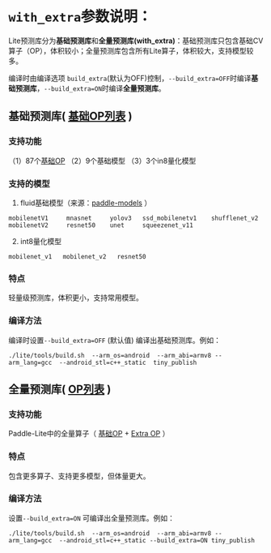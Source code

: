 
# `with_extra`参数说明：

Lite预测库分为**基础预测库**和**全量预测库(with_extra)**：基础预测库只包含基础CV算子（OP），体积较小；全量预测库包含所有Lite算子，体积较大，支持模型较多。

编译时由编译选项 `build_extra`(默认为OFF)控制，`--build_extra=OFF`时编译**基础预测库**，`--build_extra=ON`时编译**全量预测库**。

## 基础预测库( [基础OP列表](../../introduction/support_operation_list.html#basic-operators) )


### 支持功能

（1）87个[基础OP](../../introduction/support_operation_list.html#basic-operators)       （2）9个基础模型       （3）3个in8量化模型


### 支持的模型

1. fluid基础模型（来源：[paddle-models](https://github.com/PaddlePaddle/models) ）

```
mobilenetV1     mnasnet     yolov3   ssd_mobilenetv1    shufflenet_v2
mobilenetV2     resnet50    unet     squeezenet_v11
```

2. int8量化模型

```
mobilenet_v1   mobilenet_v2   resnet50
```

### 特点
  轻量级预测库，体积更小，支持常用模型。

### 编译方法
编译时设置`--build_extra=OFF` (默认值) 编译出基础预测库。例如：

```
./lite/tools/build.sh  --arm_os=android  --arm_abi=armv8 --arm_lang=gcc  --android_stl=c++_static  tiny_publish
```


## 全量预测库( [OP列表](../../introduction/support_operation_list.html#op) )


### 支持功能

   Paddle-Lite中的全量算子（ [基础OP](../../introduction/support_operation_list.html#basic-operators) + [Extra OP](../../introduction/support_operation_list.html#extra-operators-build-extra-on) ）

### 特点
   包含更多算子、支持更多模型，但体量更大。

### 编译方法
设置`--build_extra=ON` 可编译出全量预测库。例如：

```
./lite/tools/build.sh  --arm_os=android  --arm_abi=armv8 --arm_lang=gcc  --android_stl=c++_static --build_extra=ON tiny_publish
```
